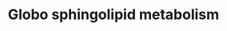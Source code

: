 ---
annotations:
- type: Pathway Ontology
  value: classic metabolic pathway
- type: Pathway Ontology
  value: sphingolipid metabolic pathway
- type: Pathway Ontology
  value: globoside metabolic pathway
authors:
- MaintBot
- Khanspers
- AlexanderPico
- Egonw
- Jmelius
- DeSl
- Fehrhart
- Eweitz
description: Globosides are a type of sphingolipids where a ceramide is linked to
  at least two sugars, however not to sialic acid.
last-edited: 2021-05-22
organisms:
- Homo sapiens
redirect_from:
- /index.php/Pathway:WP1424
- /instance/WP1424
schema-jsonld:
- '@context': https://schema.org/
  '@id': https://wikipathways.github.io/pathways/WP1424.html
  '@type': Dataset
  creator:
    '@type': Organization
    name: WikiPathways
  description: Globosides are a type of sphingolipids where a ceramide is linked to
    at least two sugars, however not to sialic acid.
  keywords:
  - SSEA-3
  - GALNT2
  - Gb4
  - LacCer
  - FUT9
  - FUT1
  - GCNT1
  - ST6GALNAC2
  - SSEA-4
  - ST6GALNAC4
  - ST8SIA1
  - Metabolite
  - ST6GALNAC1
  - ST6GALNAC6
  - ST6GALNAC5
  - ST6GALNAC3
  - ST3GAL1
  - Globo H
  - ST6GAL2
  - ST3GAL2
  - Gb3
  - Globoside Synthase
  - A4GALT
  - Forssman Antigen Synthase
  - FUT2
  - ABO
  - ST6GAL1
  - B3GALT5
  - A3GALT2
  - Hexosyltransferases
  license: CC0
  name: Globo sphingolipid metabolism
seo: CreativeWork
title: Globo sphingolipid metabolism
wpid: WP1424
---